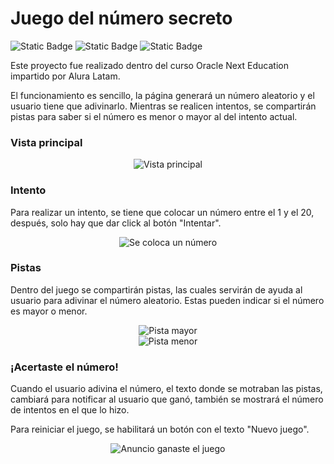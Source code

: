 # Juego del número secreto
![Static Badge](https://img.shields.io/badge/HTML-F54927) ![Static Badge](https://img.shields.io/badge/CSS-%23264de4) ![Static Badge](https://img.shields.io/badge/JS-F0DB4F)

Este proyecto fue realizado dentro del curso Oracle Next Education impartido por Alura Latam.

El funcionamiento es sencillo, la página generará un número aleatorio y el usuario tiene que adivinarlo. Mientras se realicen intentos, se compartirán pistas para saber si el número es menor o mayor al del intento actual.

### Vista principal
<div align="center">
  <img src="https://i.imgur.com/FZvDqfF.jpeg" alt="Vista principal"/>
</div>  

### Intento
Para realizar un intento, se tiene que colocar un número entre el 1 y el 20, después, solo hay que dar click al botón "Intentar".
<div align="center">
  <img src="https://i.imgur.com/HU7J566.jpeg" alt="Se coloca un número"/>
</div> 

### Pistas
Dentro del juego se compartirán pistas, las cuales servirán de ayuda al usuario para adivinar el número aleatorio. Estas pueden indicar si el número es mayor o menor.
<div align="center">
  <img src="https://i.imgur.com/VTSy2V3.jpeg" alt="Pista mayor"/>
</div> 

<div align="center">
  <img src="https://i.imgur.com/lPxnQOa.jpeg" alt="Pista menor"/>
</div> 

### ¡Acertaste el número!
Cuando el usuario adivina el número, el texto donde se motraban las pistas, cambiará para notificar al usuario que ganó, también se mostrará el número de intentos en el que lo hizo.

Para reiniciar el juego, se habilitará un botón con el texto "Nuevo juego".
<div align="center">
  <img src="https://i.imgur.com/n2cdIRS.jpeg" alt="Anuncio ganaste el juego"/>
</div> 
